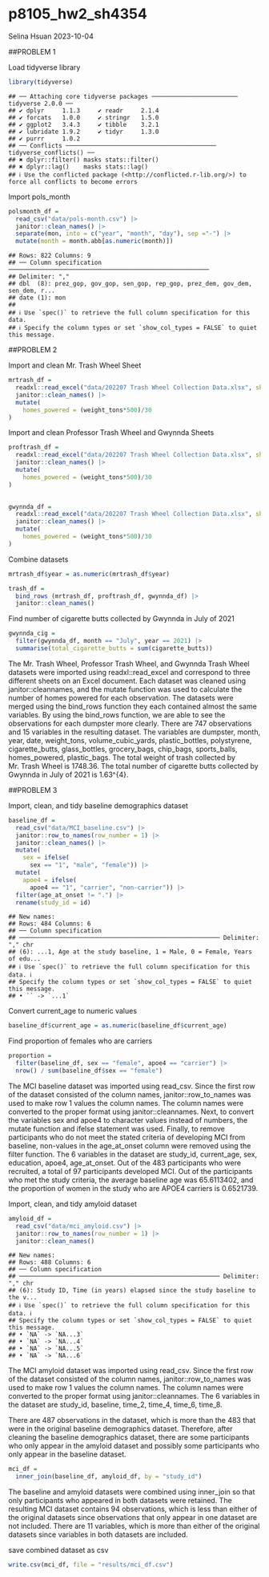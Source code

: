 p8105_hw2_sh4354
================
Selina Hsuan
2023-10-04

\##PROBLEM 1

Load tidyverse library

``` r
library(tidyverse)
```

    ## ── Attaching core tidyverse packages ──────────────────────── tidyverse 2.0.0 ──
    ## ✔ dplyr     1.1.3     ✔ readr     2.1.4
    ## ✔ forcats   1.0.0     ✔ stringr   1.5.0
    ## ✔ ggplot2   3.4.3     ✔ tibble    3.2.1
    ## ✔ lubridate 1.9.2     ✔ tidyr     1.3.0
    ## ✔ purrr     1.0.2     
    ## ── Conflicts ────────────────────────────────────────── tidyverse_conflicts() ──
    ## ✖ dplyr::filter() masks stats::filter()
    ## ✖ dplyr::lag()    masks stats::lag()
    ## ℹ Use the conflicted package (<http://conflicted.r-lib.org/>) to force all conflicts to become errors

Import pols_month

``` r
polsmonth_df = 
  read_csv("data/pols-month.csv") |> 
  janitor::clean_names() |> 
  separate(mon, into = c("year", "month", "day"), sep ="-") |> 
  mutate(month = month.abb[as.numeric(month)])
```

    ## Rows: 822 Columns: 9
    ## ── Column specification ────────────────────────────────────────────────────────
    ## Delimiter: ","
    ## dbl  (8): prez_gop, gov_gop, sen_gop, rep_gop, prez_dem, gov_dem, sen_dem, r...
    ## date (1): mon
    ## 
    ## ℹ Use `spec()` to retrieve the full column specification for this data.
    ## ℹ Specify the column types or set `show_col_types = FALSE` to quiet this message.

\##PROBLEM 2

Import and clean Mr. Trash Wheel Sheet

``` r
mrtrash_df =
  readxl::read_excel("data/202207 Trash Wheel Collection Data.xlsx", sheet = "Mr. Trash Wheel", range = "A2:N549") |> 
  janitor::clean_names() |> 
  mutate(
    homes_powered = (weight_tons*500)/30
)
```

Import and clean Professor Trash Wheel and Gwynnda Sheets

``` r
proftrash_df =
  readxl::read_excel("data/202207 Trash Wheel Collection Data.xlsx", sheet = "Professor Trash Wheel", range = "A2:M96") |> 
  janitor::clean_names() |> 
  mutate(
    homes_powered = (weight_tons*500)/30
)
  

gwynnda_df =
  readxl::read_excel("data/202207 Trash Wheel Collection Data.xlsx", sheet = "Gwynnda Trash Wheel", range = "A2:K108") |> 
  janitor::clean_names() |> 
  mutate(
    homes_powered = (weight_tons*500)/30
)
```

Combine datasets

``` r
mrtrash_df$year = as.numeric(mrtrash_df$year)

trash_df = 
  bind_rows (mrtrash_df, proftrash_df, gwynnda_df) |> 
  janitor::clean_names()
```

Find number of cigarette butts collected by Gwynnda in July of 2021

``` r
gwynnda_cig =
  filter(gwynnda_df, month == "July", year == 2021) |> 
  summarise(total_cigarette_butts = sum(cigarette_butts))
```

The Mr. Trash Wheel, Professor Trash Wheel, and Gwynnda Trash Wheel
datasets were imported using readxl::read_excel and correspond to three
different sheets on an Excel document. Each dataset was cleaned using
janitor::cleannames, and the mutate function was used to calculate the
number of homes powered for each observation. The datasets were merged
using the bind_rows function they each contained almost the same
variables. By using the bind_rows function, we are able to see the
observations for each dumpster more clearly. There are 747 observations
and 15 variables in the resulting dataset. The variables are dumpster,
month, year, date, weight_tons, volume_cubic_yards, plastic_bottles,
polystyrene, cigarette_butts, glass_bottles, grocery_bags, chip_bags,
sports_balls, homes_powered, plastic_bags. The total weight of trash
collected by Mr. Trash Wheel is 1748.36. The total number of cigarette
butts collected by Gwynnda in July of 2021 is 1.63^{4}.

\##PROBLEM 3

Import, clean, and tidy baseline demographics dataset

``` r
baseline_df =
  read_csv("data/MCI_baseline.csv") |> 
  janitor::row_to_names(row_number = 1) |> 
  janitor::clean_names() |> 
  mutate(
    sex = ifelse(
      sex == "1", "male", "female")) |> 
  mutate(
    apoe4 = ifelse(
      apoe4 == "1", "carrier", "non-carrier")) |> 
  filter(age_at_onset != ".") |> 
  rename(study_id = id)
```

    ## New names:
    ## Rows: 484 Columns: 6
    ## ── Column specification
    ## ──────────────────────────────────────────────────────── Delimiter: "," chr
    ## (6): ...1, Age at the study baseline, 1 = Male, 0 = Female, Years of edu...
    ## ℹ Use `spec()` to retrieve the full column specification for this data. ℹ
    ## Specify the column types or set `show_col_types = FALSE` to quiet this message.
    ## • `` -> `...1`

Convert current_age to numeric values

``` r
baseline_df$current_age = as.numeric(baseline_df$current_age)
```

Find proportion of females who are carriers

``` r
proportion =
  filter(baseline_df, sex == "female", apoe4 == "carrier") |> 
  nrow() / sum(baseline_df$sex == "female")
```

The MCI baseline dataset was imported using read_csv. Since the first
row of the dataset consisted of the column names, janitor::row_to_names
was used to make row 1 values the column names. The column names were
converted to the proper format using janitor::cleannames. Next, to
convert the variables sex and apoe4 to character values instead of
numbers, the mutate function and ifelse statement was used. Finally, to
remove participants who do not meet the stated criteria of developing
MCI from baseline, non-values in the age_at_onset column were removed
using the filter function. The 6 variables in the dataset are study_id,
current_age, sex, education, apoe4, age_at_onset. Out of the 483
participants who were recruited, a total of 97 participants developed
MCI. Out of the participants who met the study criteria, the average
baseline age was 65.6113402, and the proportion of women in the study
who are APOE4 carriers is 0.6521739.

Import, clean, and tidy amyloid dataset

``` r
amyloid_df =
  read_csv("data/mci_amyloid.csv") |> 
  janitor::row_to_names(row_number = 1) |> 
  janitor::clean_names() 
```

    ## New names:
    ## Rows: 488 Columns: 6
    ## ── Column specification
    ## ──────────────────────────────────────────────────────── Delimiter: "," chr
    ## (6): Study ID, Time (in years) elapsed since the study baseline to the v...
    ## ℹ Use `spec()` to retrieve the full column specification for this data. ℹ
    ## Specify the column types or set `show_col_types = FALSE` to quiet this message.
    ## • `NA` -> `NA...3`
    ## • `NA` -> `NA...4`
    ## • `NA` -> `NA...5`
    ## • `NA` -> `NA...6`

The MCI amyloid dataset was imported using read_csv. Since the first row
of the dataset consisted of the column names, janitor::row_to_names was
used to make row 1 values the column names. The column names were
converted to the proper format using janitor::cleannames. The 6
variables in the dataset are study_id, baseline, time_2, time_4, time_6,
time_8.

There are 487 observations in the dataset, which is more than the 483
that were in the original baseline demographics dataset. Therefore,
after cleaning the baseline demographics dataset, there are some
participants who only appear in the amyloid dataset and possibly some
participants who only appear in the baseline dataset.

``` r
mci_df = 
  inner_join(baseline_df, amyloid_df, by = "study_id")
```

The baseline and amyloid datasets were combined using inner_join so that
only participants who appeared in both datasets were retained. The
resulting MCI dataset contains 94 observations, which is less than
either of the original datasets since observations that only appear in
one dataset are not included. There are 11 variables, which is more than
either of the original datasets since variables in both datasets are
included.

save combined dataset as csv

``` r
write.csv(mci_df, file = "results/mci_df.csv")
```

